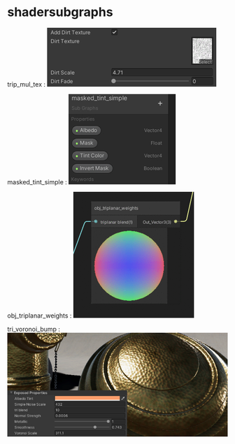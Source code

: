 # shadersubgraphs

trip_mul_tex  :  ![](trip_mul_tex.jpg)

masked_tint_simple : ![](masked_tint_simple.jpg)

obj_triplanar_weights : ![](obj_triplanar_weights.gif)

tri_voronoi_bump : ![](tri_voronoi_bump.jpg)
